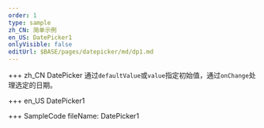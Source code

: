 ```yaml
---
order: 1
type: sample
zh_CN: 简单示例
en_US: DatePicker1
onlyVisible: false
editUrl: $BASE/pages/datepicker/md/dp1.md
---
```


+++ zh_CN
DatePicker 通过<Code>defaultValue</Code>或<Code>value</Code>指定初始值，通过<Code>onChange</Code>处理选定的日期。

+++ en_US
DatePicker1

+++ SampleCode
fileName: DatePicker1
